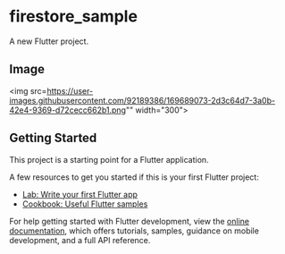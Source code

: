 # firestore_sample

A new Flutter project.

## Image
<img src=https://user-images.githubusercontent.com/92189386/169689073-2d3c64d7-3a0b-42e4-9369-d72cecc662b1.png"" width="300">

## Getting Started

This project is a starting point for a Flutter application.

A few resources to get you started if this is your first Flutter project:

- [Lab: Write your first Flutter app](https://docs.flutter.dev/get-started/codelab)
- [Cookbook: Useful Flutter samples](https://docs.flutter.dev/cookbook)

For help getting started with Flutter development, view the
[online documentation](https://docs.flutter.dev/), which offers tutorials,
samples, guidance on mobile development, and a full API reference.
